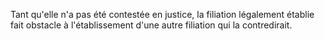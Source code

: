   
 Tant qu'elle n'a pas été contestée en justice, la filiation légalement établie fait obstacle à l'établissement d'une autre filiation qui la contredirait.  

  
